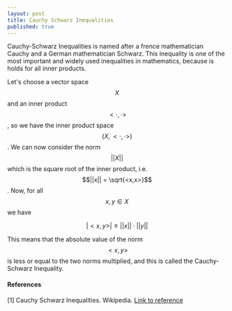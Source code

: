 ```yaml
---
layout: post
title: Cauchy Schwarz Inequalities
published: true
---
```



Cauchy-Schwarz Inequalities is named after a frence mathematician Cauchy and a German mathematician Schwarz. This inequality is one of the most important and widely used inequalities in mathematics, because is holds for all inner products.

Let's choose a vector space $$X$$ and an inner product $$<\cdot,\cdot>$$, so we have the inner product space $$(X,<\cdot,\cdot>)$$. We can now consider the norm $$||X||$$ which is the square root of the inner product, i.e. $$||x|| = \sqrt{<x,x>}$$. Now, for all $$x,y \in X$$ we have

$$|<x,y>| \leq ||x|| \cdot ||y||$$

This means that the absolute value of the norm $$<x,y>$$ is less or equal to the two norms multiplied, and this is called the Cauchy-Schwarz Inequality.





#### References

[1] Cauchy Schwarz Inequalities. Wikipedia. [Link to reference](https://en.wikipedia.org/wiki/Cauchy%E2%80%93Schwarz_inequality)
